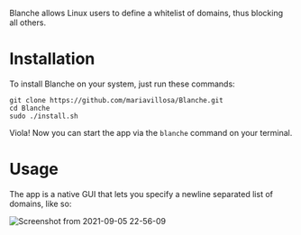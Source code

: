 Blanche allows Linux users to define a whitelist of domains, thus blocking all others.

# Installation

To install Blanche on your system, just run these commands:

```
git clone https://github.com/mariavillosa/Blanche.git
cd Blanche
sudo ./install.sh
```

Viola! Now you can start the app via the `blanche` command on your terminal.

# Usage

The app is a native GUI that lets you specify a newline separated list of domains, like so:

![Screenshot from 2021-09-05 22-56-09](https://user-images.githubusercontent.com/89893104/132617726-9080d7ed-baf5-41fd-8b88-15550d11591b.png)
